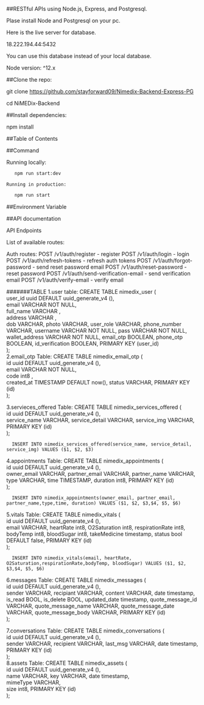 

##RESTful APIs using Node.js, Express, and Postgresql.

  Plase install Node and Postgresql on your pc.

  Here is the live server for database.

  18.222.194.44:5432

  You can use this database instead of your local database.

  Node version: ^12.x

##Clone the repo:

   git clone https://github.com/stayforward09/Nimedix-Backend-Express-PG

   cd NiMEDix-Backend

##Install dependencies:
   
   npm install

##Table of Contents


##Command
   
   Running locally: 

   ```bash
	  npm run start:dev
   ```
   
    Running in production: 

   ```bash
	  npm run start
   ```
##Environment Variable


##API documentation

  API Endpoints

  List of available routes:

  Auth routes:
	POST /v1/auth/register - register
  	POST /v1/auth/login - login
	POST /v1/auth/refresh-tokens - refresh auth tokens
	POST /v1/auth/forgot-password - send reset password email
	POST /v1/auth/reset-password - reset password
	POST /v1/auth/send-verification-email - send verification email
	POST /v1/auth/verify-email - verify email






#######TABLE
1.user table:
      CREATE TABLE nimedix_user (  
         user_id uuid DEFAULT uuid_generate_v4 (),  
         email VARCHAR NOT NULL,  
         full_name VARCHAR ,  
         address VARCHAR ,  
         dob VARCHAR, 
         photo VARCHAR,
         user_role VARCHAR, 
         phone_number VARCHAR,
         username VARCHAR NOT NULL,
         pass VARCHAR NOT NULL, 
         wallet_address VARCHAR NOT NULL,
         email_otp BOOLEAN, 
         phone_otp BOOLEAN,
         id_verification BOOLEAN,
         PRIMARY KEY (user_id)  
      );  
2.email_otp Table:
      CREATE TABLE nimedix_email_otp (  
         id uuid DEFAULT uuid_generate_v4 (),    
         email VARCHAR NOT NULL,  
         code int8 ,  
         created_at TIMESTAMP DEFAULT now(),
         status VARCHAR,
         PRIMARY KEY (id)  
      );  

3.servieces_offered Table:
      CREATE TABLE nimedix_services_offered (  
         id uuid DEFAULT uuid_generate_v4 (),    
         service_name VARCHAR, 
         service_detail VARCHAR,
         service_img VARCHAR,
         PRIMARY KEY (id)  
      );  

      INSERT INTO nimedix_services_offered(service_name, service_detail, service_img) VALUES ($1, $2, $3)
4.appointments Table:
      CREATE TABLE nimedix_appointments (  
         id uuid DEFAULT uuid_generate_v4 (),    
         owner_email VARCHAR, 
         partner_email VARCHAR,
         partner_name VARCHAR,
         type VARCHAR, 
         time TIMESTAMP,
         duration int8,
         PRIMARY KEY (id)  
      );  

      INSERT INTO nimedix_appointments(owner_email, partner_email, partner_name,type,time, duration) VALUES ($1, $2, $3,$4, $5, $6)

5.vitals Table:
      CREATE TABLE nimedix_vitals (  
         id uuid DEFAULT uuid_generate_v4 (),    
         email VARCHAR, 
         heartRate int8,
         O2Saturation int8,
         respirationRate int8, 
         bodyTemp int8,
         bloodSugar int8,
         takeMedicine timestamp,
         status bool DEFAULT false,
         PRIMARY KEY (id)  
      );  

      INSERT INTO nimedix_vitals(email, heartRate, O2Saturation,respirationRate,bodyTemp, bloodSugar) VALUES ($1, $2, $3,$4, $5, $6)

6.messages Table:
      CREATE TABLE nimedix_messages (  
         id uuid DEFAULT uuid_generate_v4 (),    
         sender VARCHAR, 
         recipiant VARCHAR,
         content VARCHAR,
         date timestamp,
         is_read BOOL,
         is_delete BOOL,
         updated_date timestamp,
         quote_message_id VARCHAR,
         quote_message_name VARCHAR,
         quote_message_date VARCHAR,
         quote_message_body VARCHAR,
         PRIMARY KEY (id)  
      );  

7.conversations Table:
      CREATE TABLE nimedix_conversations (  
         id uuid DEFAULT uuid_generate_v4 (),  
         sender VARCHAR,
         recipient VARCHAR,
         last_msg VARCHAR,
         date timestamp,        
         PRIMARY KEY (id)  
      );  
8.assets Table: 
      CREATE TABLE nimedix_assets (  
         id uuid DEFAULT uuid_generate_v4 (),  
         name VARCHAR,
         key VARCHAR,
         date timestamp,    
         mimeType VARCHAR,    
         size int8,
         PRIMARY KEY (id)  
      );  
                     